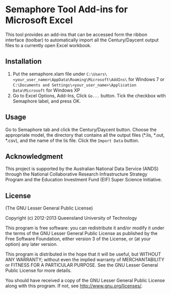 # Semaphore Tool Add-ins for Microsoft Excel
This tool provides an add-ins that can be accessed form the ribbon interface (toolbar) to automatically import all the Century/Daycent output files to a currently open Excel workbook.

## Installation

1. Put the semaphore.xlam file under `C:\Users\<your_user_name>\AppData\Roaming\Microsoft\AddIns\` for Windows 7 or `C:\Documents and Settings\<your_user_name>\Application Data\Microsoft` for Windows XP
2. Go to Excel Options, Add-Ins, Click `Go...` button. Tick the checkbox with Semaphore label, and press OK.

## Usage
Go to Semaphore tab and click the Century/Daycent button. Choose the appropriate model, the directory that contains all the output files (*.lis, *.out, *.csv), and the name of the lis file. Click the `Import Data` button.

## Acknowledgment
This project is supported by the Australian National Data Service (ANDS) through the National Collaborative Research Infrastructure Strategy Program and the Education Investment Fund (EIF) Super Science Initiative.


## License 

(The GNU  Lesser General Public License)

Copyright (c) 2012-2013 Queensland University of Technology

This program is free software: you can redistribute it and/or modify
it under the terms of the GNU Lesser General Public License as published by
the Free Software Foundation, either version 3 of the License, or
(at your option) any later version.

This program is distributed in the hope that it will be useful,
but WITHOUT ANY WARRANTY; without even the implied warranty of
MERCHANTABILITY or FITNESS FOR A PARTICULAR PURPOSE.  See the
GNU Lesser General Public License for more details.

You should have received a copy of the GNU Lesser General Public License
along with this program.  If not, see <http://www.gnu.org/licenses/>.
